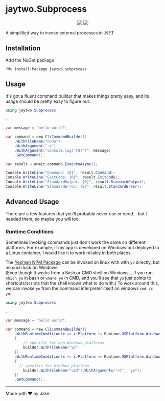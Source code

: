 # jaytwo.Subprocess

<p align="center">
  <a href="https://jenkins.jaytwo.com/job/jaytwo.subprocess/job/master/" alt="Build Status (master)">
    <img src="https://jenkins.jaytwo.com/buildStatus/icon?job=jaytwo.subprocess%2Fmaster&subject=build%20(master)" /></a>
  <a href="https://jenkins.jaytwo.com/job/jaytwo.subprocess/job/develop/" alt="Build Status (develop)">
    <img src="https://jenkins.jaytwo.com/buildStatus/icon?job=jaytwo.subprocess%2Fdevelop&subject=build%20(develop)" /></a>
</p>

A simplified way to invoke external processes in .NET

## Installation

Add the NuGet package

```
PM> Install-Package jaytwo.subprocess
```

## Usage

It's got a fluent command builder that makes things pretty easy, and its usage should be pretty easy to figure out.

```csharp
using jaytwo.Subprocess

...

var message = "hello world";

var command = new CliCommandBuilder()
    .WithFileName("node")
    .WithArgument("-e")
    .WithArgument("console.log('{0}')", message)
    .GetCommand();

var result = await command.ExecuteAsync();

Console.WriteLine("Command: {0}", result.Command);
Console.WriteLine("ExitCode: {0}", result.ExitCode);
Console.WriteLine("StandardOutput: {0}", result.StandardOutput);
Console.WriteLine("StandardError: {0}", result.StandardError);
```

## Advanced Usage

There are a few features that you'll probably never use or need... but I needed them, so maybe you will too.

### Runtime Conditions

Sometimes invoking commands just don't work the same on different platforms.  For example, if my app is developed on Windows but deployed
to a Linux container, I would like it to work reliably in both places.

The [Yeoman NPM Package](https://www.npmjs.com/package/yo) can be invoked on linux with with `yo` directly, but no such luck on Windows.  
(Even though it works from a Bash or CMD shell on Windows... if you run `which yo` in bash or `where yo` in CMD, and you'll see that 
`yo` just points to shortcuts/scripts that the shell knows what  to do with.)  To work around this, we can invoke `yo` from the command 
interpreter itself on windows `cmd /c yo`.

```csharp
using jaytwo.Subprocess

...

var message = "hello world";

var command = new CliCommandBuilder()
    .WithRuntimeCondition(x => x.Platform != Runtime.OSPlatform.Windows, builder =>
    {
        // specific for non-Windows platforms
        builder.WithFileName("yo";
    })
    .WithRuntimeCondition(x => x.Platform == Runtime.OSPlatform.Windows, builder =>
    {
      // specific for Windows platform
        builder.WithFileName("cmd").WithArguments("/C", "yo");
    })
    .GetCommand();
```

---

Made with &hearts; by Jake
